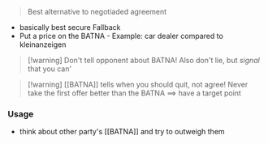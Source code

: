 > Best alternative to negotiaded agreement

- basically best secure Fallback 
- Put a price on the BATNA -
Example: car dealer compared to kleinanzeigen

> [!warning] Don't tell opponent about BATNA!
> Also don't lie, but _signal_ that you can'

> [!warning] [[BATNA]] tells when you should quit, not agree!
> Never take the first offer better than the BATNA
> ==> have a target point
### Usage
- think about other party's [[BATNA]] and try to outweigh them